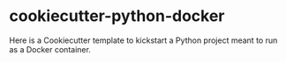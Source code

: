 # cookiecutter-python-docker
Here is a Cookiecutter template to kickstart a Python project meant to run as a Docker container.
